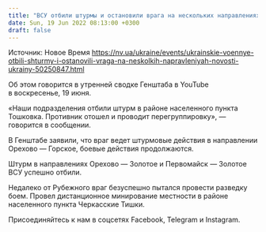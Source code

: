 ```yaml
---
title: "ВСУ отбили штурмы и остановили врага на нескольких направлениях — сводка Генштаба"
date: Sun, 19 Jun 2022 08:13:00 +0300
draft: false
---
```

Источник: Новое Время https://nv.ua/ukraine/events/ukrainskie-voennye-otbili-shturmy-i-ostanovili-vraga-na-neskolkih-napravleniyah-novosti-ukrainy-50250847.html


Об этом говорится в утренней сводке Генштаба в YouTube в воскресенье, 19 июня.

«Наши подразделения отбили штурм в районе населенного пункта Тошковка. Противник отошел и проводит перегруппировку», — говорится в сообщении.

В Генштабе заявили, что враг ведет штурмовые действия в направлении Орехово — Горское, боевые действия продолжаются.

Штурм в направлениях Орехово — Золотое и Первомайск — Золотое ВСУ успешно отбили.

Недалеко от Рубежного враг безуспешно пытался провести разведку боем. Провел дистанционное минирование местности в районе населенного пункта Черкасские Тишки.

Присоединяйтесь к нам в соцсетях Facebook, Telegram и Instagram.
